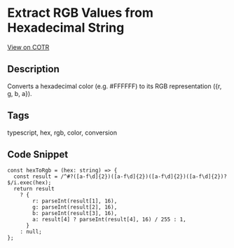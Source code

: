 # Extract RGB Values from Hexadecimal String

[View on COTR](https://cotr.dev/snippet/342)

## Description
Converts a hexadecimal color (e.g. #FFFFFF) to its RGB representation ({r, g, b, a}).

## Tags
typescript, hex, rgb, color, conversion

## Code Snippet
```
const hexToRgb = (hex: string) => {
  const result = /^#?([a-f\d]{2})([a-f\d]{2})([a-f\d]{2})([a-f\d]{2})?$/i.exec(hex);
  return result
    ? {
        r: parseInt(result[1], 16),
        g: parseInt(result[2], 16),
        b: parseInt(result[3], 16),
        a: result[4] ? parseInt(result[4], 16) / 255 : 1,
      }
    : null;
};
```
